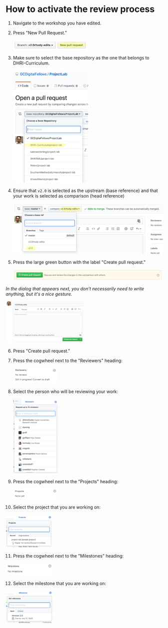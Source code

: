 # How to activate the review process

1. Navigate to the workshop you have edited.

2. Press "New Pull Request."

   <img src="images/new-pull-request.png" width="50%" alt="Finding the New Pull Request button on GitHub" />

3. Make sure to select the base repository as the one that belongs to DHRI-Curriculum.

   <img src="images/base-repository.png" width="50%" alt="Finding the correct base repository on GitHub" />

4. Ensure that `v2.0` is selected as the upstream (base reference) and that your work is selected as comparison (head reference)

   ![Finding the correct base repository on GitHub](images/upstream.png)

5. Press the large green button with the label "Create pull request."

   ![Button that creates a pull request on GitHub](images/pull-request-button.png)

_In the dialog that appears next, you don't necessarily need to write anything, but it's a nice gesture._

<img src="images/pull-request-form.png" width="50%" alt="Pull request form to fill out" />

6. Press "Create pull request."

7. Press the cogwheel next to the "Reviewers" heading:

   <img src="images/select-reviewers-1.png" width="30%" alt="Finding cogwheel next to Reviewers" />

8. Select the person who will be reviewing your work:

   <img src="images/select-reviewers-2.png" width="30%" alt="Selecting reviewers from dropdown menu" />

9. Press the cogwheel next to the "Projects" heading:

   <img src="images/select-project-1.png" width="30%" alt="Finding cogwheel next to Projects" />

10. Select the project that you are working on:

   <img src="images/select-project-2.png" width="30%" alt="Selecting project from dropdown menu" />

11. Press the cogwheel next to the "Milestones" heading:

   <img src="images/select-milestone-1.png" width="30%" alt="Finding cogwheel next to Milestones" />

12. Select the milestone that you are working on:

   <img src="images/select-milestone-2.png" width="30%" alt="Selecting milestone from dropdown menu" />
